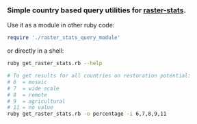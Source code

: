 ### Simple country based query utilities for [raster-stats](https://github.com/unepwcmc/raster-stats).

Use it as a module in other ruby code:

```rb
require './raster_stats_query_module'
```

or directly in a shell:

```sh
ruby get_raster_stats.rb --help

# To get results for all countries on restoration potential:
# 6  = mosaic
# 7  = wide scale
# 8  = remote
# 9  = agricultural
# 11 = no value
ruby get_raster_stats.rb -o percentage -i 6,7,8,9,11
```
